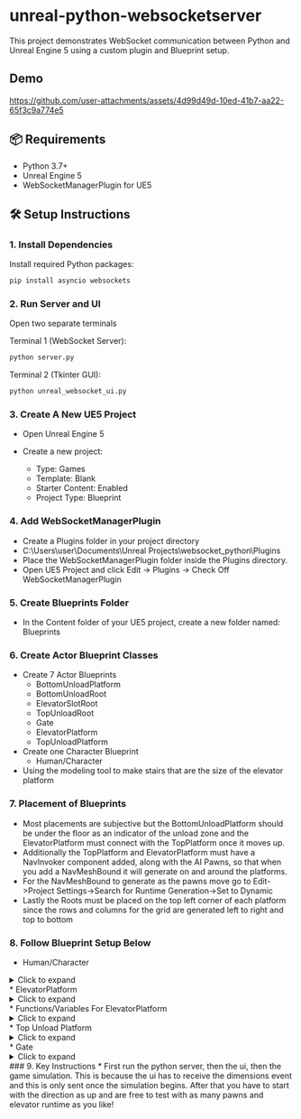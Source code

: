 # unreal-python-websocketserver

This project demonstrates WebSocket communication between Python and Unreal Engine 5 using a custom plugin and Blueprint setup.
## Demo
https://github.com/user-attachments/assets/4d99d49d-10ed-41b7-aa22-65f3c9a774e5
## 📦 Requirements

- Python 3.7+
- Unreal Engine 5
- WebSocketManagerPlugin for UE5

## 🛠️ Setup Instructions

### 1. Install Dependencies

Install required Python packages:

```bash
pip install asyncio websockets
```
### 2. Run Server and UI
Open two separate terminals

Terminal 1 (WebSocket Server):
```bash
python server.py
```

Terminal 2 (Tkinter GUI):
```bash
python unreal_websocket_ui.py
```

### 3. Create A New UE5 Project
* Open Unreal Engine 5
* Create a new project:

  * Type: Games
  * Template: Blank
  * Starter Content: Enabled
  * Project Type: Blueprint
### 4. Add WebSocketManagerPlugin
* Create a Plugins folder in your project directory
 * C:\Users\user\Documents\Unreal Projects\websocket_python\Plugins
* Place the WebSocketManagerPlugin folder inside the Plugins directory.
* Open UE5 Project and click Edit -> Plugins -> Check Off WebSocketManagerPlugin

### 5. Create Blueprints Folder
* In the Content folder of your UE5 project, create a new folder named: Blueprints

### 6. Create Actor Blueprint Classes
* Create 7 Actor Blueprints
  * BottomUnloadPlatform
  * BottomUnloadRoot
  * ElevatorSlotRoot
  * TopUnloadRoot
  * Gate
  * ElevatorPlatform
  * TopUnloadPlatform
* Create one Character Blueprint
    * Human/Character
* Using the modeling tool to make stairs that are the size of the elevator platform
### 7. Placement of Blueprints
* Most placements are subjective but the BottomUnloadPlatform should be under the floor as an indicator of the unload zone and the ElevatorPlatform must connect with the TopPlatform once it moves up.
* Additionally the TopPlatform and ElevatorPlatform must have a NavInvoker component added, along with the AI Pawns, so that when you add a NavMeshBound it will generate on and around the platforms.
* For the NavMeshBound to generate as the pawns move go to Edit->Project Settings->Search for Runtime Generation->Set to Dynamic
* Lastly the Roots must be placed on the top left corner of each platform since the rows and columns for the grid are generated left to right and top to bottom
### 8. Follow Blueprint Setup Below
* Human/Character
<details> <summary>Click to expand</summary> <img width="2448" height="739" alt="Human 1" src="https://github.com/user-attachments/assets/a4eb8c66-ca77-419a-a4d9-9c6fada019fd" /> <img width="2308" height="1086" alt="Human 2" src="https://github.com/user-attachments/assets/a3e88bfe-b401-44e7-9acc-124d2fd150a1" /> <img width="2510" height="861" alt="Human 3" src="https://github.com/user-attachments/assets/a483e44a-3989-43a1-abf9-fb83b51d46a7" /> <img width="2417" height="1059" alt="Human 4" src="https://github.com/user-attachments/assets/df0d9c75-823c-4ef5-b720-ef45de8de383" /> </details>
* ElevatorPlatform
<details> <summary>Click to expand</summary> <img width="2226" height="776" alt="Elevator 1" src="https://github.com/user-attachments/assets/e4a6ef0a-c62a-4cd1-8961-e090b8bbbac6" /> <img width="2364" height="1149" alt="Elevator 2" src="https://github.com/user-attachments/assets/a89ea7cb-6c33-4cc7-9a50-b943fa34ce1a" /> <img width="2413" height="1002" alt="Elevator 3" src="https://github.com/user-attachments/assets/bac03785-655f-4851-b17a-3f795745e68e" /> <img width="1949" height="590" alt="Elevator 4" src="https://github.com/user-attachments/assets/511cbdaa-56c5-469a-9985-dfcaf345eff5" /> <img width="1809" height="1019" alt="Elevator 5" src="https://github.com/user-attachments/assets/77e069ab-e135-42b9-a904-f821f95d6bf5" /> <img width="1846" height="905" alt="Elevator 6" src="https://github.com/user-attachments/assets/ad41ea2b-b69b-43ae-9823-d9859e7fb16e" /> <img width="1824" height="711" alt="Elevator 7" src="https://github.com/user-attachments/assets/9455f735-6e64-40d9-98c8-843fc8a3ffd5" /> <img width="2327" height="904" alt="Elevator 8" src="https://github.com/user-attachments/assets/6f5cf12a-c7d9-4e09-a0ee-fc52993c5c26" /> <img width="2372" height="816" alt="Elevator 9" src="https://github.com/user-attachments/assets/cce67c76-2234-4114-85f6-09a9dfa57056" /> </details>
* Functions/Variables For ElevatorPlatform
<details> <summary>Click to expand</summary> <img width="513" height="856" alt="Elevator Var 1" src="https://github.com/user-attachments/assets/2617f3b9-051c-4beb-ba87-93d2fe7ff711" /> <img width="1681" height="714" alt="Elevator Var 2" src="https://github.com/user-attachments/assets/d76b216c-0908-42e3-ad78-2bd59c2e2d19" /> <img width="769" height="658" alt="Elevator Var 3" src="https://github.com/user-attachments/assets/75b9a371-409e-44fc-9205-11b719e0d19e" /> <img width="1441" height="584" alt="Elevator Var 4" src="https://github.com/user-attachments/assets/b4e64c9c-9200-4fc5-b2f7-ec27f885e2c5" /> <img width="2360" height="605" alt="Elevator Var 5" src="https://github.com/user-attachments/assets/cb8d1f2b-e7d0-48a2-ae02-a55fa44b9de6" /> <img width="1735" height="536" alt="Elevator Var 6" src="https://github.com/user-attachments/assets/a9b763b5-9e66-424a-8292-880e53fd7e1e" /> <img width="724" height="661" alt="Elevator Var 7" src="https://github.com/user-attachments/assets/b982e171-8afa-4e8e-a365-2c6f2bf06a2d" /> <img width="2454" height="784" alt="Elevator Var 8" src="https://github.com/user-attachments/assets/abe1ca54-5b84-4c6d-95f5-a63156313c0b" /> </details>
* Top Unload Platform
<details> <summary>Click to expand</summary> <img width="1409" height="571" alt="TopUnload" src="https://github.com/user-attachments/assets/8f4227c2-375c-45d7-b1f9-72e12b763646" /> </details>
* Gate
<details> <summary>Click to expand</summary> <img width="1216" height="483" alt="Gate" src="https://github.com/user-attachments/assets/4d175d27-c9ef-46f9-9c26-91a5579915cc" />
  * Click on the Timeline to edit it and add a Float Track. Add one keyframe at 0,0 and one at 1,1. After that right-click on both keyframes and set the interpolation to auto.
</details>
### 9. Key Instructions
* First run the python server, then the ui, then the game simulation. This is because the ui has to receive the dimensions event and this is only sent once the simulation begins. After that you have to start with the direction as up and are free to test with as many pawns and elevator runtime as you like!
  














